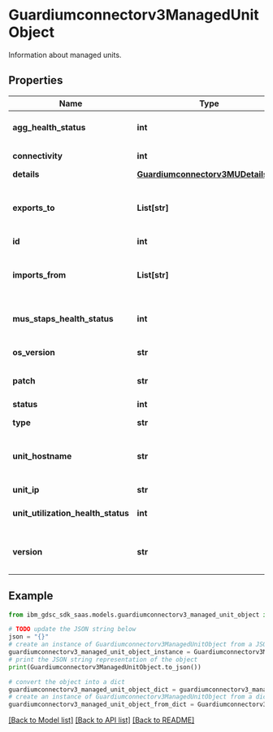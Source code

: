 # Guardiumconnectorv3ManagedUnitObject

Information about managed units.

## Properties

Name | Type | Description | Notes
------------ | ------------- | ------------- | -------------
**agg_health_status** | **int** | Aggregation health status. | [optional] 
**connectivity** | **int** | Connectivity status. | [optional] 
**details** | [**Guardiumconnectorv3MUDetailsObj**](Guardiumconnectorv3MUDetailsObj.md) |  | [optional] 
**exports_to** | **List[str]** | Aggregator the Managed Unit exports data to. | [optional] 
**id** | **int** | ID. | [optional] 
**imports_from** | **List[str]** | Managed Units the aggregator imports data from. | [optional] 
**mus_staps_health_status** | **int** | Monitoring agent health status. | [optional] 
**os_version** | **str** | Operating system version. | [optional] 
**patch** | **str** | Patch number. | [optional] 
**status** | **int** | Overall status. | [optional] 
**type** | **str** | Unit type. | [optional] 
**unit_hostname** | **str** | Name of the Guardium Data Protection system. | [optional] 
**unit_ip** | **str** | IP address. | [optional] 
**unit_utilization_health_status** | **int** | Unit utilization status. | [optional] 
**version** | **str** | Guardium Data Protection version. | [optional] 

## Example

```python
from ibm_gdsc_sdk_saas.models.guardiumconnectorv3_managed_unit_object import Guardiumconnectorv3ManagedUnitObject

# TODO update the JSON string below
json = "{}"
# create an instance of Guardiumconnectorv3ManagedUnitObject from a JSON string
guardiumconnectorv3_managed_unit_object_instance = Guardiumconnectorv3ManagedUnitObject.from_json(json)
# print the JSON string representation of the object
print(Guardiumconnectorv3ManagedUnitObject.to_json())

# convert the object into a dict
guardiumconnectorv3_managed_unit_object_dict = guardiumconnectorv3_managed_unit_object_instance.to_dict()
# create an instance of Guardiumconnectorv3ManagedUnitObject from a dict
guardiumconnectorv3_managed_unit_object_from_dict = Guardiumconnectorv3ManagedUnitObject.from_dict(guardiumconnectorv3_managed_unit_object_dict)
```
[[Back to Model list]](../README.md#documentation-for-models) [[Back to API list]](../README.md#documentation-for-api-endpoints) [[Back to README]](../README.md)


